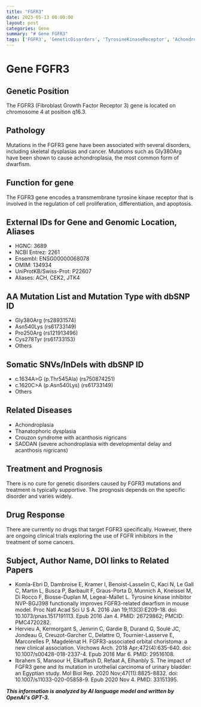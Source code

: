 ```yaml
---
title: "FGFR3"
date: 2023-05-13 00:00:00
layout: post
categories: Gene
summary: "# Gene FGFR3"
tags: ['FGFR3', 'GeneticDisorders', 'TyrosineKinaseReceptor', 'Achondroplasia', 'Cancer', 'ClinicalTrials', 'Prognosis', 'Mutation']
---
```


# Gene FGFR3

## Genetic Position
The FGFR3 (Fibroblast Growth Factor Receptor 3) gene is located on chromosome 4 at position q16.3.

## Pathology
Mutations in the FGFR3 gene have been associated with several disorders, including skeletal dysplasias and cancer. Mutations such as Gly380Arg have been shown to cause achondroplasia, the most common form of dwarfism.

## Function for gene
The FGFR3 gene encodes a transmembrane tyrosine kinase receptor that is involved in the regulation of cell proliferation, differentiation, and apoptosis.

## External IDs for Gene and Genomic Location, Aliases
- HGNC: 3689
- NCBI Entrez: 2261
- Ensembl: ENSG00000068078
- OMIM: 134934
- UniProtKB/Swiss-Prot: P22607
- Aliases: ACH, CEK2, JTK4

## AA Mutation List and Mutation Type with dbSNP ID
- Gly380Arg (rs28931574)
- Asn540Lys (rs61733149)
- Pro250Arg (rs121913496)
- Cys278Tyr (rs61733153)
- Others

## Somatic SNVs/InDels with dbSNP ID
- c.1634A>G (p.Thr545Ala) (rs750874251)
- c.1620C>A (p.Asn540Lys) (rs61733149)
- Others

## Related Diseases
- Achondroplasia
- Thanatophoric dysplasia
- Crouzon syndrome with acanthosis nigricans
- SADDAN (severe achondroplasia with developmental delay and acanthosis nigricans)

## Treatment and Prognosis
There is no cure for genetic disorders caused by FGFR3 mutations and treatment is typically supportive. The prognosis depends on the specific disorder and varies widely.

## Drug Response
There are currently no drugs that target FGFR3 specifically. However, there are ongoing clinical trials exploring the use of FGFR inhibitors in the treatment of some cancers.

## Subject, Author Name, DOI links to Related Papers
- Komla-Ebri D, Dambroise E, Kramer I, Benoist-Lasselin C, Kaci N, Le Gall C, Martin L, Busca P, Barbault F, Graus-Porta D, Munnich A, Kneissel M, Di Rocco F, Biosse-Duplan M, Legeai-Mallet L. Tyrosine kinase inhibitor NVP-BGJ398 functionally improves FGFR3-related dwarfism in mouse model. Proc Natl Acad Sci U S A. 2016 Jan 19;113(3):E209-18. doi: 10.1073/pnas.1517191113. Epub 2016 Jan 4. PMID: 26729862; PMCID: PMC4720282.
- Hervieu A, Kermorgant S, Jenvrin C, Gardie B, Durand G, Soulé JC, Jondeau G, Creuzot-Garcher C, Delattre O, Tournier-Lasserve E, Marcorelles P, Magdelénat H. FGFR3-associated orbital choristoma: a new clinical association. Virchows Arch. 2018 Apr;472(4):635-640. doi: 10.1007/s00428-018-2337-4. Epub 2018 Mar 6. PMID: 29516108.
- Ibrahem S, Mansour H, Elkaffash D, Refaat A, Elhanbly S. The impact of FGFR3 gene and its mutation in urothelial carcinoma of urinary bladder: an Egyptian study. Mol Biol Rep. 2020 Nov;47(11):8825-8832. doi: 10.1007/s11033-020-05858-9. Epub 2020 Nov 4. PMID: 33151395.

**_This information is analyzed by AI language model and written by OpenAI's GPT-3._**